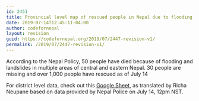 ```yaml
---
id: 2451
title: Provincial level map of rescued people in Nepal due to flooding and landslides
date: 2019-07-14T12:45:11-04:00
author: codefornepal
layout: revision
guid: https://codefornepal.org/2019/07/2447-revision-v1/
permalink: /2019/07/2447-revision-v1/
---
```

According to the Nepal Policy, 50 people have died because of flooding and landslides in multiple areas of central and eastern Nepal. 30 people are missing and over 1,000 people have rescued as of July 14



For district level data, check out this [Google Sheet](https://docs.google.com/spreadsheets/d/1ODoIrCzTY8ttd7mnaQYAqw4nftXZpH2o-jIr8_F-qpg/edit?usp=sharing), as translated by Richa Neupane based on data provided by Nepal Police on July 14, 12pm NST.